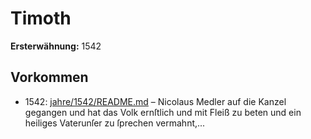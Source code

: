 # Timoth

**Ersterwähnung:** 1542

## Vorkommen
- 1542: [jahre/1542/README.md](../jahre/1542/README.md) – Nicolaus
Medler auf die Kanzel gegangen und hat das Volk ernſtlich
und mit Fleiß zu beten und ein heiliges Vaterunſer zu
ſprechen vermahnt,...

